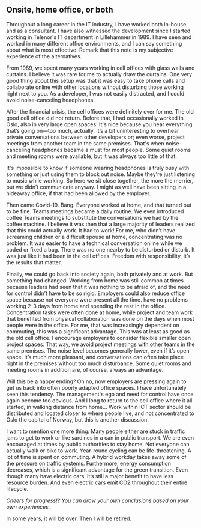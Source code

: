 ## Onsite, home office, or both

Throughout a long career in the IT industry, I have worked both in-house and as a consultant. 
I have also witnessed the development since I started working in Telenor's IT department in Lillehammer in 1989.
I have seen and worked in many different office environments, and I can say something about what is most effective. 
Remark that this note is my subjective experience of the alternatives.  

From 1989, we spent many years working in cell offices with glass walls and curtains. 
I believe it was rare for me to actually draw the curtains. 
One very good thing about this setup was that it was easy to take phone calls and collaborate 
online with other locations without disturbing those working right next to you. 
As a developer, I was not easily distracted, and I could avoid noise-canceling headphones.  

After the financial crisis, the cell offices were definitely over for me. 
The old good cell office did not return. 
Before that, I had occasionally worked in Oslo, also in very large open spaces. 
It's nice because you hear everything that’s going on—too much, actually. 
It’s a bit uninteresting to overhear private conversations between other developers or; 
even worse, project meetings from another team in the same premises. 
That's when noise-canceling headphones became a must for most people. 
Some quiet rooms and meeting rooms were available, but it was always too little of that.    

It's impossible to know if someone wearing headphones is truly busy with something or just using them to block out noise.
Maybe they're just listening to music while working. 
So here we sit close together, the more the merrier, but we didn’t communicate anyway.
I might as well have been sitting in a hideaway office, if that had been allowed by the employer.  

Then came Covid-19. Bang. Everyone worked at home, and that turned out to be fine. 
Teams meetings became a daily routine. 
We even introduced coffee Teams meetings to substitute the conversations we had by the coffee machine.
I believe it was then that a large majority of leaders realized that this could actually work.
It had to work! For me, who didn’t have screaming children or a difficult spouse at home, concentrating was no problem.
It was easier to have a technical conversation online while we coded or fixed a bug. 
There was no one nearby to be disturbed or disturb. 
It was just like it had been in the cell offices. Freedom with responsibility, 
It’s the results that matter.  

Finally, we could go back into society again, both privately and at work. 
But something had changed. 
Working from home was still common at times because leaders had seen that it was nothing to be afraid of, 
and the need for control didn’t have to be so rigid. 
Employers could also reduce office space because not everyone were present all the time. 
have no problems working 2-3 days from home and spending the rest in the office. 
Concentration tasks were often done at home, while project and team work that benefited from physical collaboration 
was done on the days when most people were in the office. 
For me, that was increasingly dependent on commuting, this was a significant advantage.
This was at least as good as the old cell office. 
I encourage employers to consider flexible smaller open project spaces. 
That way, we avoid project meetings with other teams in the same premises.
The noise level becomes generally lower, even if it’s open space. 
It’s much more pleasant, and conversations can often take place right in the premises without too much disturbance. 
Some quiet rooms and meeting rooms in addition are, of course, always an advantage.  

Will this be a happy ending? 
Oh no, now employers are pressing again to get us back into often poorly adapted office spaces.
I have unfortunately seen this tendency. 
The management's ego and need for control have once again become too obvious. 
And I long to return to the cell office where it all started, in walking distance from home...
Work within ICT sector should be distributed and located closer to where people live, 
and not concentrated to Oslo the capital of Norway, but this is another discussion.  

I want to mention one more thing: 
Many people either are stuck in traffic jams to get to work or like sardines in a can in public transport. 
We are even encouraged at times by public authorities to stay home. 
Not everyone can actually walk or bike to work. Year-round cycling can be life-threatening. 
A lot of time is spent on commuting. A hybrid workday takes away some of the pressure on traffic systems. 
Furthermore, energy consumption decreases, which is a significant advantage for the green transition. 
Even though many have electric cars, it’s still a major benefit to have less resource burden. 
And even electric cars emit CO2 throughout their entire lifecycle.  

*Cheers for progress!? You can draw your own conclusions based on your own experiences.*  

In some years, it will be over. Then I will be retired.



